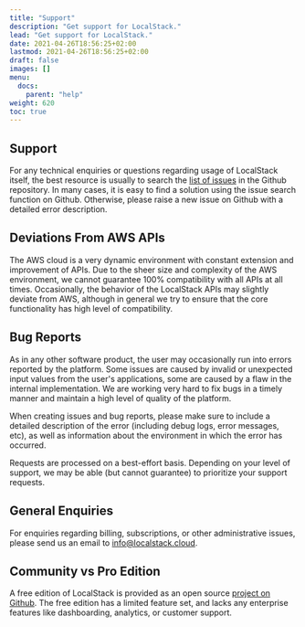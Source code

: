 ```yaml
---
title: "Support"
description: "Get support for LocalStack."
lead: "Get support for LocalStack."
date: 2021-04-26T18:56:25+02:00
lastmod: 2021-04-26T18:56:25+02:00
draft: false
images: []
menu:
  docs:
    parent: "help"
weight: 620
toc: true
---
```


## Support

For any technical enquiries or questions regarding usage of LocalStack itself, the best resource is usually to search the [list of issues](https://github.com/localstack/localstack/issues) in the Github repository. In many cases, it is easy to find a solution using the issue search function on Github. Otherwise, please raise a new issue on Github with a detailed error description.

## Deviations From AWS APIs

The AWS cloud is a very dynamic environment with constant extension and improvement of APIs. Due to the sheer size and complexity of the AWS environment, we cannot guarantee 100% compatibility with all APIs at all times. Occasionally, the behavior of the LocalStack APIs may slightly deviate from AWS, although in general we try to ensure that the core functionality has high level of compatibility.

## Bug Reports

As in any other software product, the user may occasionally run into errors reported by the platform. Some issues are caused by invalid or unexpected input values from the user's applications, some are caused by a flaw in the internal implementation. We are working very hard to fix bugs in a timely manner and maintain a high level of quality of the platform.

When creating issues and bug reports, please make sure to include a detailed description of the error (including debug logs, error messages, etc), as well as information about the environment in which the error has occurred.

Requests are processed on a best-effort basis. Depending on your level of support, we may be able (but cannot guarantee) to prioritize your support requests.

## General Enquiries

For enquiries regarding billing, subscriptions, or other administrative issues, please send us an email to [info@localstack.cloud](info@localstack.cloud).

## Community vs Pro Edition

A free edition of LocalStack is provided as an open source [project on Github](https://github.com/localstack/localstack). The free edition has a limited feature set, and lacks any enterprise features like dashboarding, analytics, or customer support.
